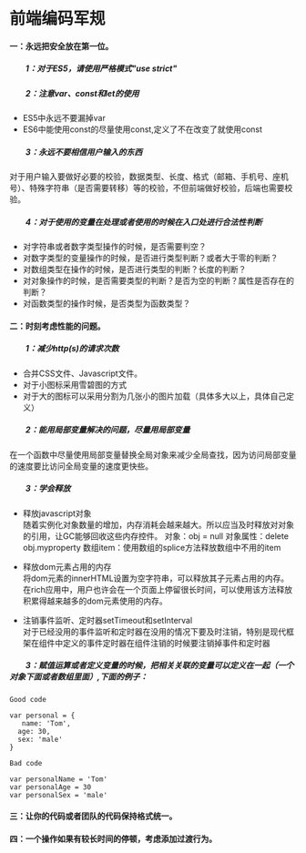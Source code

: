 # 前端编码军规

#### 一：永远把安全放在第一位。  
##### &emsp;&emsp;1：对于ES5，请使用严格模式"use strict"  
##### &emsp;&emsp;2：注意var、const和let的使用  
*  ES5中永远不要漏掉var
*  ES6中能使用const的尽量使用const,定义了不在改变了就使用const
##### &emsp;&emsp;3：永远不要相信用户输入的东西  
对于用户输入要做好必要的校验，数据类型、长度、格式（邮箱、手机号、座机号）、特殊字符串（是否需要转移）等的校验，不但前端做好校验，后端也需要校验。
##### &emsp;&emsp;4：对于使用的变量在处理或者使用的时候在入口处进行合法性判断
*  对字符串或者数字类型操作的时候，是否需要判空？
*  对数字类型的变量操作的时候，是否进行类型判断？或者大于零的判断？
*  对数组类型在操作的时候，是否进行类型的判断？长度的判断？
*  对对象操作的时候，是否需要类型的判断？是否为空的判断？属性是否存在的判断？
*  对函数类型的操作时候，是否类型为函数类型？

#### 二：时刻考虑性能的问题。  
##### &emsp;&emsp;1：减少http(s)的请求次数
* 合并CSS文件、Javascript文件。
* 对于小图标采用雪碧图的方式
* 对于大的图标可以采用分割为几张小的图片加载（具体多大以上，具体自己定义）
##### &emsp;&emsp;2：能用局部变量解决的问题，尽量用局部变量
在一个函数中尽量使用局部变量替换全局对象来减少全局查找，因为访问局部变量的速度要比访问全局变量的速度更快些。
##### &emsp;&emsp;3：学会释放  
*  释放javascript对象  
随着实例化对象数量的增加，内存消耗会越来越大。所以应当及时释放对对象的引用，让GC能够回收这些内存控件。 对象：obj = null 对象属性：delete obj.myproperty 数组item：使用数组的splice方法释放数组中不用的item

* 释放dom元素占用的内存  
将dom元素的innerHTML设置为空字符串，可以释放其子元素占用的内存。在rich应用中，用户也许会在一个页面上停留很长时间，可以使用该方法释放积累得越来越多的dom元素使用的内存。  

* 注销事件监听、定时器setTimeout和setInterval  
对于已经没用的事件监听和定时器在没用的情况下要及时注销，特别是现代框架在组件中定义的事件定时器在组件注销的时候要注销掉事件和定时器  

##### &emsp;&emsp;3：赋值运算或者定义变量的时候，把相关关联的变量可以定义在一起（一个对象下面或者数组里面）,下面的例子：    	
 ```
Good code

var personal = {
	name: 'Tom',
   age: 30,
   sex: 'male'
} 
```
 ```
Bad code

var personalName = 'Tom' 
var personalAge = 30 
var personalSex = 'male' 
```
#### 三：让你的代码或者团队的代码保持格式统一。  
#### 四：一个操作如果有较长时间的停顿，考虑添加过渡行为。

